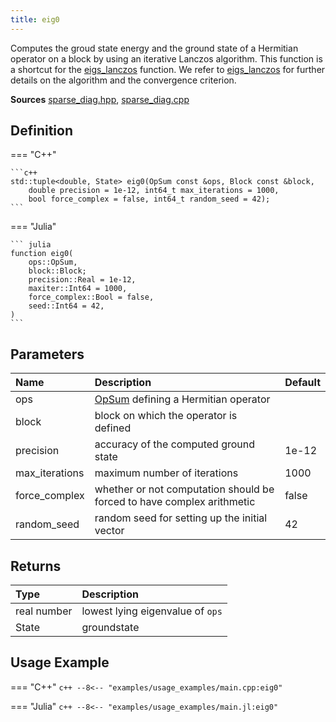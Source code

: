 ```yaml
---
title: eig0
---
```


Computes the groud state energy and the ground state of a Hermitian operator on a block by using an iterative Lanczos algorithm. This function is a shortcut for the [eigs_lanczos](eigs_lanczos.md) function. We refer to [eigs_lanczos](eigs_lanczos.md) for further details on the algorithm and the convergence criterion.

**Sources** [sparse_diag.hpp](https://github.com/awietek/xdiag/blob/main/xdiag/algorithms/sparse_diag.hpp), [sparse_diag.cpp](https://github.com/awietek/xdiag/blob/main/xdiag/algorithms/sparse_diag.cpp)

## Definition

=== "C++"

    ```c++
	std::tuple<double, State> eig0(OpSum const &ops, Block const &block,
		double precision = 1e-12, int64_t max_iterations = 1000,
		bool force_complex = false, int64_t random_seed = 42);
	```

=== "Julia"
	
	``` julia
    function eig0(
		ops::OpSum,
		block::Block;
		precision::Real = 1e-12,
		maxiter::Int64 = 1000,
		force_complex::Bool = false,
		seed::Int64 = 42,
	)
	```

## Parameters

| Name           | Description                                                            | Default |
|:---------------|:-----------------------------------------------------------------------|---------|
| ops            | [OpSum](../operators/opsum.md) defining a Hermitian operator           |         |
| block          | block on which the operator is defined                                 |         |
| precision      | accuracy of the computed ground state                                  | 1e-12   |
| max_iterations | maximum number of iterations                                           | 1000    |
| force_complex  | whether or not computation should be forced to have complex arithmetic | false   |
| random_seed    | random seed for setting up the initial vector                          | 42      |

## Returns

| Type        | Description                      |
|:------------|:---------------------------------|
| real number | lowest lying eigenvalue of `ops` |
| State       | groundstate                      |

## Usage Example

=== "C++"
	```c++
	--8<-- "examples/usage_examples/main.cpp:eig0"
	```
	
=== "Julia"
	```c++
	--8<-- "examples/usage_examples/main.jl:eig0"
	```

